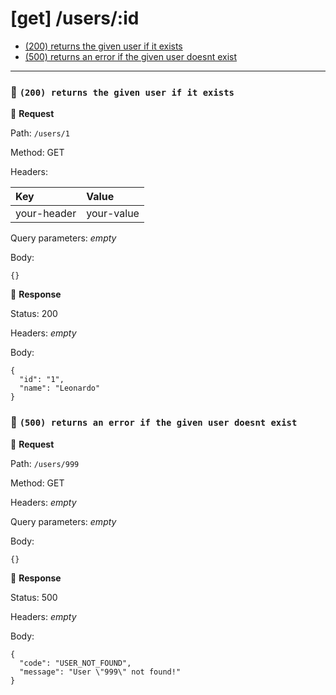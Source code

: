 # [get] /users/:id

* [(200) returns the given user if it exists](#8889354f-ae45-4327-a769-72e7e6bfbdf0)
* [(500) returns an error if the given user doesnt exist](#bb9a346e-9294-40d2-8b20-34d9a26cddca)

---

### :chicken: `(200) returns the given user if it exists` <a name="8889354f-ae45-4327-a769-72e7e6bfbdf0"></a>

:egg: **Request**

Path: `/users/1`

Method: GET

Headers: 

| Key | Value |
| :--- | :--- |
| your-header | your-value |

Query parameters: _empty_

Body: 

```
{}
```

:hatching_chick: **Response**

Status: 200

Headers: _empty_

Body: 

```
{
  "id": "1",
  "name": "Leonardo"
}
```

### :chicken: `(500) returns an error if the given user doesnt exist` <a name="bb9a346e-9294-40d2-8b20-34d9a26cddca"></a>

:egg: **Request**

Path: `/users/999`

Method: GET

Headers: _empty_

Query parameters: _empty_

Body: 

```
{}
```

:hatching_chick: **Response**

Status: 500

Headers: _empty_

Body: 

```
{
  "code": "USER_NOT_FOUND",
  "message": "User \"999\" not found!"
}
```
